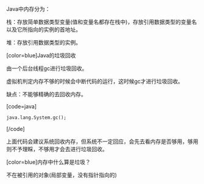 Java中内存分为：
栈：存放简单数据类型变量(值和变量名都存在栈中)，存放引用数据类型的变量名以及它所指向的实例的首地址。
堆：存放引用数据类型的实例。
[color=blue]Java的垃圾回收
由一个后台线程gc进行垃圾回收。
虚拟机判定内存不够的时候会中断代码的运行，这时候gc才进行垃圾回收。
缺点：不能够精确的去回收内存。
[code=java]
	java.lang.System.gc();	
[/code]
上面代码会建议系统回收内存，但系统不一定回应，会先去看内存是否够用，够用则不予理睬，不够用才会去进行垃圾回收。
[color=blue]内存中什么算是垃圾？
不在被引用的对象(局部变量，没有指针指向的)